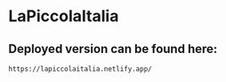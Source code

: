 # LaPiccolaItalia

## Deployed version can be found here: 
    https://lapiccolaitalia.netlify.app/
